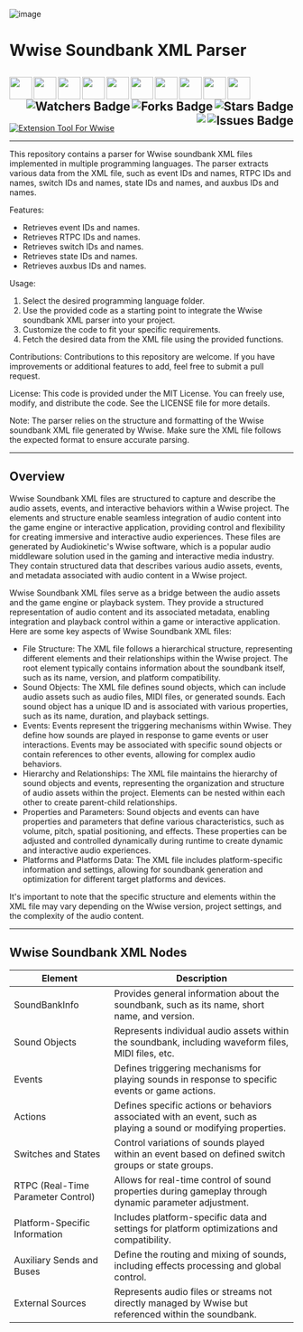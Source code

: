 ![image](https://github.com/JDSherbert/Wwise-Soundbank-XML-Parser/assets/43964243/213bf760-0148-4fe6-a6d7-8c400a8fb3cb)

# Wwise Soundbank XML Parser

<!-- Header Start -->
  <a href = "hhttps://www.audiokinetic.com/en/"> <img align="left" img height="40" img width="40" src="https://cdn.simpleicons.org/wwise/white"> </a> 
  <a href = "https://learn.microsoft.com/en-us/dotnet/csharp/language-reference/xmldoc/recommended-tags"> <img align="left" img align="left" height="40" img width="40" src="https://cdn.simpleicons.org/xaml"> </a>
  <a href = "https://docs.unrealengine.com/5.1/en-US/"> <img align="left" img height="40" img width="40" src="https://cdn.simpleicons.org/unrealengine/white"> </a> 
  <a href = "https://docs.unity.com/"> <img align="left" img height="40" img width="40" src="https://cdn.simpleicons.org/unity/white"> </a> 
  <a href = "https://learn.microsoft.com/en-us/cpp/cpp-language"> <img align="left" img height="40" img width="40" src="https://cdn.simpleicons.org/c++"> </a>
  <a href = "https://learn.microsoft.com/en-us/dotnet/csharp"> <img align="left" img height="40" img width="40" src="https://cdn.simpleicons.org/csharp"> </a>
  <a href = "https://haxe.org/"> <img align="left" img height="40" img width="40" src="https://cdn.simpleicons.org/haxe"> </a>
  <a href = "https://www.java.com/en/"> <img align="left" img height="40" img width="40" src="https://cdn.simpleicons.org/oracle"> </a>
  <a href = "https://www.javascript.com/"> <img align="left" img height="40" img width="40" src="https://cdn.simpleicons.org/javascript"> </a>
  <a href = "https://www.python.org/"> <img align="left" img height="40" img width="40" src="https://cdn.simpleicons.org/python"> </a>
<img align="right" alt="Stars Badge" src="https://img.shields.io/github/stars/jdsherbert/Sherbert-Engine?label=%E2%AD%90"/>
<img align="right" alt="Forks Badge" src="https://img.shields.io/github/forks/jdsherbert/Sherbert-Engine?label=%F0%9F%8D%B4"/>
<img align="right" alt="Watchers Badge" src="https://img.shields.io/github/watchers/jdsherbert/Sherbert-Engine?label=%F0%9F%91%81%EF%B8%8F"/>
<img align="right" alt="Issues Badge" src="https://img.shields.io/github/issues/jdsherbert/Sherbert-Engine?label=%E2%9A%A0%EF%B8%8F"/>
<img align="right" src="https://hits.seeyoufarm.com/api/count/incr/badge.svg?url=https%3A%2F%2Fgithub.com%2FJDSherbert%2FSherbert-Engine%2Fhit-counter%2FREADME&count_bg=%2379C83D&title_bg=%23555555&labelColor=0E1128&title=🔍&style=for-the-badge">
  <br></br>
  -----------------------------------------------------------------------
  
  <a href="https://www.audiokinetic.com/en/"> 
  <img align="top" alt="Extension Tool For Wwise" src="https://img.shields.io/badge/Extension%20Tool%20For%20Wwise-00549F?style=for-the-badge&logo=wwise&logoColor=white&color=black&labelColor=00549F"> </a>
  
  -----------------------------------------------------------------------
This repository contains a parser for Wwise soundbank XML files implemented in multiple programming languages. The parser extracts various data from the XML file, such as event IDs and names, RTPC IDs and names, switch IDs and names, state IDs and names, and auxbus IDs and names.

Features:
- Retrieves event IDs and names.
- Retrieves RTPC IDs and names.
- Retrieves switch IDs and names.
- Retrieves state IDs and names.
- Retrieves auxbus IDs and names.

Usage:
1. Select the desired programming language folder.
2. Use the provided code as a starting point to integrate the Wwise soundbank XML parser into your project.
3. Customize the code to fit your specific requirements.
4. Fetch the desired data from the XML file using the provided functions.

Contributions:
Contributions to this repository are welcome. If you have improvements or additional features to add, feel free to submit a pull request.

License:
This code is provided under the MIT License. You can freely use, modify, and distribute the code. See the LICENSE file for more details.

Note:
The parser relies on the structure and formatting of the Wwise soundbank XML file generated by Wwise. Make sure the XML file follows the expected format to ensure accurate parsing.

 -----------------------------------------------------------------------
## Overview

Wwise Soundbank XML files are structured to capture and describe the audio assets, events, and interactive behaviors within a Wwise project. The elements and structure enable seamless integration of audio content into the game engine or interactive application, providing control and flexibility for creating immersive and interactive audio experiences.
These files are generated by Audiokinetic's Wwise software, which is a popular audio middleware solution used in the gaming and interactive media industry. They contain structured data that describes various audio assets, events, and metadata associated with audio content in a Wwise project. 

Wwise Soundbank XML files serve as a bridge between the audio assets and the game engine or playback system. They provide a structured representation of audio content and its associated metadata, enabling integration and playback control within a game or interactive application. Here are some key aspects of Wwise Soundbank XML files:
 - File Structure: The XML file follows a hierarchical structure, representing different elements and their relationships within the Wwise project. The root element typically contains information about the soundbank itself, such as its name, version, and platform compatibility.
 - Sound Objects: The XML file defines sound objects, which can include audio assets such as audio files, MIDI files, or generated sounds. Each sound object has a unique ID and is associated with various properties, such as its name, duration, and playback settings.
 - Events: Events represent the triggering mechanisms within Wwise. They define how sounds are played in response to game events or user interactions. Events may be associated with specific sound objects or contain references to other events, allowing for complex audio behaviors.
 - Hierarchy and Relationships: The XML file maintains the hierarchy of sound objects and events, representing the organization and structure of audio assets within the project. Elements can be nested within each other to create parent-child relationships.
 - Properties and Parameters: Sound objects and events can have properties and parameters that define various characteristics, such as volume, pitch, spatial positioning, and effects. These properties can be adjusted and controlled dynamically during runtime to create dynamic and interactive audio experiences.
 - Platforms and Platforms Data: The XML file includes platform-specific information and settings, allowing for soundbank generation and optimization for different target platforms and devices.

It's important to note that the specific structure and elements within the XML file may vary depending on the Wwise version, project settings, and the complexity of the audio content.

 -----------------------------------------------------------------------
## Wwise Soundbank XML Nodes

| Element                             | Description                                                                                                       |
| ----------------------------------- | ----------------------------------------------------------------------------------------------------------------- |
| SoundBankInfo                       | Provides general information about the soundbank, such as its name, short name, and version.                      |
| Sound Objects                       | Represents individual audio assets within the soundbank, including waveform files, MIDI files, etc.               |
| Events                              | Defines triggering mechanisms for playing sounds in response to specific events or game actions.                  |
| Actions                             | Defines specific actions or behaviors associated with an event, such as playing a sound or modifying properties.  |
| Switches and States                 | Control variations of sounds played within an event based on defined switch groups or state groups.               |
| RTPC (Real-Time Parameter Control)  | Allows for real-time control of sound properties during gameplay through dynamic parameter adjustment.            |
| Platform-Specific Information       | Includes platform-specific data and settings for platform optimizations and compatibility.                        |
| Auxiliary Sends and Buses           | Define the routing and mixing of sounds, including effects processing and global control.                         |
| External Sources                    | Represents audio files or streams not directly managed by Wwise but referenced within the soundbank.              |


